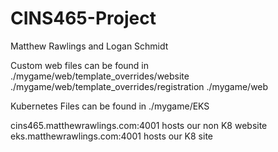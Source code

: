 # CINS465-Project
Matthew Rawlings and Logan Schmidt

Custom web files can be found in ./mygame/web/template_overrides/website
                                 ./mygame/web/template_overrides/registration
                                 ./mygame/web

Kubernetes Files can be found in ./mygame/EKS

cins465.matthewrawlings.com:4001 hosts our non K8 website
eks.matthewrawlings.com:4001 hosts our K8 site
